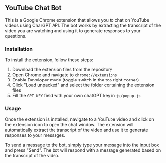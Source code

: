 ## YouTube Chat Bot

This is a Google Chrome extension that allows you to chat on YouTube videos using CharGPT API. The bot works by extracting the transcript of the video you are watching and using it to generate responses to your questions.

### Installation

To install the extension, follow these steps:

1. Download the extension files from the repository
2. Open Chrome and navigate to `chrome://extensions`
3. Enable Developer mode (toggle switch in the top right corner)
4. Click "Load unpacked" and select the folder containing the extension files
5. Fill the `GPT_KEY` field with your own chatGPT key in `js/popup.js`

### Usage

Once the extension is installed, navigate to a YouTube video and click on the extension icon to open the chat window. The extension will automatically extract the transcript of the video and use it to generate responses to your messages.

To send a message to the bot, simply type your message into the input box and press "Send". The bot will respond with a message generated based on the transcript of the video.

